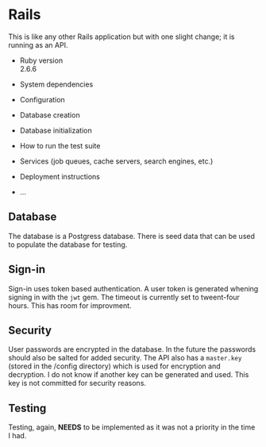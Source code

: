 # Rails
This is like any other Rails application but with one slight change; it is running as an API.

* Ruby version  
2.6.6

* System dependencies

* Configuration

* Database creation

* Database initialization

* How to run the test suite

* Services (job queues, cache servers, search engines, etc.)

* Deployment instructions

* ...

## Database
The database is a Postgress database. There is seed data that can be used to populate the database for testing.

## Sign-in
Sign-in uses token based authentication. A user token is generated whening signing in with the `jwt` gem. The timeout is currently set to tweent-four hours. This has room for improvment.

## Security
User passwords are encrypted in the database. In the future the passwords should also be salted for added security. The API also has a `master.key` (stored in the /config directory) which is used for encryption and decryption. I do not know if another key can be generated and used. This key is not committed for security reasons.

## Testing
Testing, again, **NEEDS** to be implemented as it was not a priority in the time I had.
